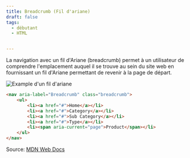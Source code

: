 ```yaml
---
title: Breadcrumb (Fil d'ariane)
draft: false
tags:
  - débutant
  - HTML


---
```


La navigation avec un fil d'Ariane (breadcrumb) permet à un utilisateur de comprendre l'emplacement auquel il se trouve au sein du site web en fournissant un fil d'Ariane permettant de revenir à la page de départ.

![Example d'un fil d'ariane](https://developer.mozilla.org/fr/docs/Web/CSS/Layout_cookbook/Breadcrumb_Navigation/breadcrumb-navigation.png)

```html
<nav aria-label="Breadcrumb" class="breadcrumb">
    <ul>
        <li><a href="#">Home</a></li>
        <li><a href="#">Category</a></li>
        <li><a href="#">Sub Category</a></li>
        <li><a href="#">Type</a></li>
        <li><span aria-current="page">Product</span></li>
    </ul>
</nav>
```

Source: [MDN Web Docs](https://developer.mozilla.org/fr/docs/Web/CSS/Layout_cookbook/Breadcrumb_Navigation)